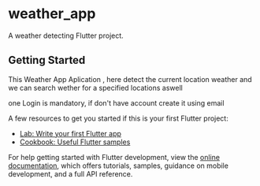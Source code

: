 # weather_app

A weather detecting Flutter project.

## Getting Started

This Weather App Aplication , here detect the current location weather 
and we can search wether for a specified locations aswell

one Login is mandatory, if don't have account create it using email

A few resources to get you started if this is your first Flutter project:

- [Lab: Write your first Flutter app](https://docs.flutter.dev/get-started/codelab)
- [Cookbook: Useful Flutter samples](https://docs.flutter.dev/cookbook)

For help getting started with Flutter development, view the
[online documentation](https://docs.flutter.dev/), which offers tutorials,
samples, guidance on mobile development, and a full API reference.
